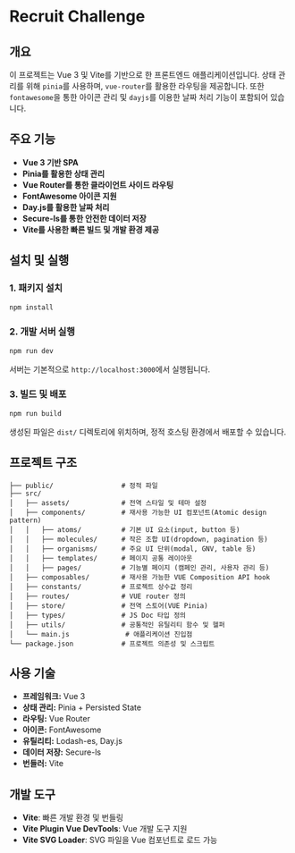 # Recruit Challenge

## 개요
이 프로젝트는 Vue 3 및 Vite를 기반으로 한 프론트엔드 애플리케이션입니다. 상태 관리를 위해 `pinia`를 사용하며, `vue-router`를 활용한 라우팅을 제공합니다. 또한 `fontawesome`을 통한 아이콘 관리 및 `dayjs`를 이용한 날짜 처리 기능이 포함되어 있습니다.

## 주요 기능
- **Vue 3 기반 SPA**
- **Pinia를 활용한 상태 관리**
- **Vue Router를 통한 클라이언트 사이드 라우팅**
- **FontAwesome 아이콘 지원**
- **Day.js를 활용한 날짜 처리**
- **Secure-ls를 통한 안전한 데이터 저장**
- **Vite를 사용한 빠른 빌드 및 개발 환경 제공**

## 설치 및 실행

### 1. 패키지 설치
```bash
npm install
```

### 2. 개발 서버 실행
```bash
npm run dev
```
서버는 기본적으로 `http://localhost:3000`에서 실행됩니다.

### 3. 빌드 및 배포
```bash
npm run build
```
생성된 파일은 `dist/` 디렉토리에 위치하며, 정적 호스팅 환경에서 배포할 수 있습니다.

## 프로젝트 구조
```
├── public/                 # 정적 파일
├── src/                  
│   ├── assets/             # 전역 스타일 및 테마 설정
│   ├── components/         # 재사용 가능한 UI 컴포넌트(Atomic design pattern)
│   │   ├── atoms/          # 기본 UI 요소(input, button 등)
│   │   ├── molecules/      # 작은 조합 UI(dropdown, pagination 등)
│   │   ├── organisms/      # 주요 UI 단위(modal, GNV, table 등)
│   │   ├── templates/      # 페이지 공통 레이아웃
│   │   ├── pages/          # 기능별 페이지 (캠페인 관리, 사용자 관리 등)
│   ├── composables/        # 재사용 가능한 VUE Composition API hook
│   ├── constants/          # 프로젝트 상수값 정리
│   ├── routes/             # VUE router 정의
│   ├── store/              # 전역 스토어(VUE Pinia)
│   ├── types/              # JS Doc 타입 정의
│   ├── utils/              # 공통적인 유틸리티 함수 및 헬퍼
│   └── main.js              # 애플리케이션 진입점
└── package.json            # 프로젝트 의존성 및 스크립트
```

## 사용 기술
- **프레임워크:** Vue 3
- **상태 관리:** Pinia + Persisted State
- **라우팅:** Vue Router
- **아이콘:** FontAwesome
- **유틸리티:** Lodash-es, Day.js
- **데이터 저장:** Secure-ls
- **번들러:** Vite

## 개발 도구
- **Vite**: 빠른 개발 환경 및 번들링
- **Vite Plugin Vue DevTools**: Vue 개발 도구 지원
- **Vite SVG Loader**: SVG 파일을 Vue 컴포넌트로 로드 가능

